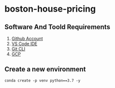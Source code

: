 # boston-house-pricing

## Software And Toold Requirements

1. [Github Account](https://github.com)
2. [VS Code IDE](https://code.visualstudio.com/)
3. [Git CLI](https://git-scm.com/book/en/v2/Getting-Started-The-Command-Line)
4. [GCP]()
 
 ## Create a new environment

 ```
 conda create -p venv python==3.7 -y
 ```
